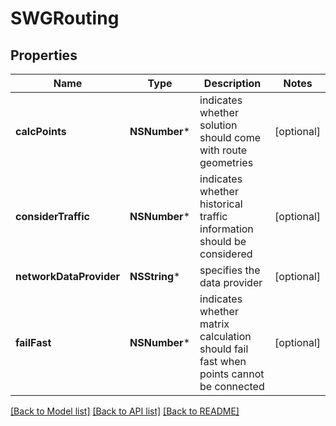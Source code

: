 # SWGRouting

## Properties
Name | Type | Description | Notes
------------ | ------------- | ------------- | -------------
**calcPoints** | **NSNumber*** | indicates whether solution should come with route geometries | [optional] 
**considerTraffic** | **NSNumber*** | indicates whether historical traffic information should be considered | [optional] 
**networkDataProvider** | **NSString*** | specifies the data provider | [optional] 
**failFast** | **NSNumber*** | indicates whether matrix calculation should fail fast when points cannot be connected | [optional] 

[[Back to Model list]](../README.md#documentation-for-models) [[Back to API list]](../README.md#documentation-for-api-endpoints) [[Back to README]](../README.md)


